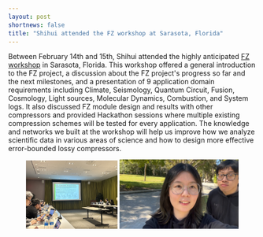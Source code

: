 ```yaml
---
layout: post
shortnews: false
title: "Shihui attended the FZ workshop at Sarasota, Florida"
---
```


Between February 14th and 15th, Shihui attended the highly anticipated [FZ workshop] in Sarasota, Florida. This workshop offered a general introduction to the FZ project, a discussion about the FZ project's progress so far and the next milestones, and a presentation of 9 application domain requirements including Climate, Seismology, Quantum Circuit, Fusion, Cosmology, Light sources, Molecular Dynamics, Combustion, and System logs. It also discussed FZ module design and results with other compressors and provided Hackathon sessions where multiple existing compression schemes will be tested for every application. The knowledge and networks we built at the workshop will help us improve how we analyze scientific data in various areas of science and how to design more effective error-bounded lossy compressors.

<p align="center">
  <img src="../img/blog-images/FZ_meeting.jpg" alt="My Example Image" title="An example image" width="37%"/>
  <img src="../img/blog-images/FZ_other.jpg" alt="Another Example Image" title="Another example image" width="48%"/>
</p>

[FZ workshop]: https://szcompressor.org/next.szcompressor.github.io/meetings/feb24fl/
